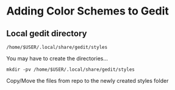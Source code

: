# Adding Color Schemes to Gedit

## Local gedit directory
```
/home/$USER/.local/share/gedit/styles
```

You may have to create the directories...
```
mkdir -pv /home/$USER/.local/share/gedit/styles
```

Copy/Move the files from repo to the newly created styles folder